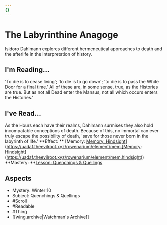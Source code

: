 ```yaml
---
{}
---
```

# The Labyrinthine Anagoge
Isidoro Dahlmann explores different hermeneutical approaches to death and the afterlife in the interpretation of history.
## I'm Reading...
'To die is to cease living'; 'to die is to go down'; 'to die is to pass the White Door for a final time.' All of these are, in some sense, true, as the Histories are true. But as not all Dead enter the Mansus, not all which occurs enters the Histories.'
## I've Read...
As the Hours each have their realms, Dahlmann surmises they also hold incompatable conceptions of death. Because of this, no immortal can ever truly escape the possibility of death, 'save for those never born in the labyrinth of life.'
**Effect: ** [Memory: [Memory: Hindsight](https://uadaf.theevilroot.xyz/rowenarium/element/mem.hindsight)](https://uadaf.theevilroot.xyz/rowenarium/element/mem.[Memory: Hindsight](https://uadaf.theevilroot.xyz/rowenarium/element/mem.hindsight))
**Mastery: **[Lesson: Quenchings & Quellings](https://uadaf.theevilroot.xyz/rowenarium/element/x.quenchings.quellings)
## Aspects
- Mystery: Winter 10
- Subject: Quenchings & Quellings
- #Scroll
- #Readable
- #Thing
- [[wing.archive|Watchman's Archive]]